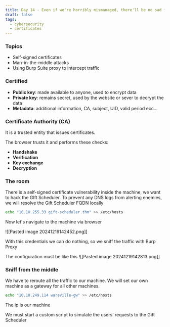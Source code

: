 ```yaml
---
title: Day 14 - Even if we're horribly mismanaged, there'll be no sad faces on SOC-mas!
draft: false
tags:
  - cybersecurity
  - certificates
---
```

### Topics
- Self-signed certificates
- Man-in-the-middle attacks
- Using Burp Suite proxy to intercept traffic

### Certified
- **Public key**: made available to anyone, used to encrypt data
- **Private key**: remains secret, used by the website or sever to decrypt the data
- **Metadata**: additional information, CA, subject, UID, valid period ecc...

### Certificate Authority (CA)
It is a trusted entity that issues certificates.

The browser trusts it and performs these checks:
- **Handshake**
- **Verification**
- **Key exchange** 
- **Decryption**



### The room
There is a self-signed certificate vulnerability inside the machine, we want to hack the GIft Scheduler.
To prevent any DNS logs from alerting enemies, we will resolve the Gift Scheduler FQDN locally
```bash
echo "10.10.255.33 gift-scheduler.thm" >> /etc/hosts
```

Now let's navigate to the machine via browser

![[Pasted image 20241219142452.png]]



With this credentials we can do nothing, so we sniff the traffic with Burp Proxy

The configuration must be like this
![[Pasted image 20241219142813.png]]


### Sniff from the middle
We have to reroute all the traffic to our machine.
We will set our own machine as a gateway for all other machines.
```bash
echo "10.10.249.114 wareville-gw" >> /etc/hosts
```
The ip is our machine

We must start a custom script to simulate the users’ requests to the Gift Scheduler
